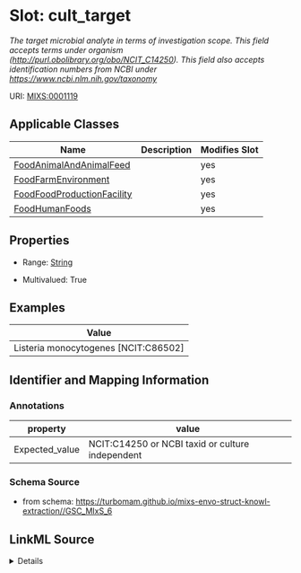 # Slot: cult_target


_The target microbial analyte in terms of investigation scope. This field accepts terms under organism (http://purl.obolibrary.org/obo/NCIT_C14250). This field also accepts identification numbers from NCBI under https://www.ncbi.nlm.nih.gov/taxonomy_



URI: [MIXS:0001119](https://w3id.org/mixs/0001119)



<!-- no inheritance hierarchy -->




## Applicable Classes

| Name | Description | Modifies Slot |
| --- | --- | --- |
[FoodAnimalAndAnimalFeed](FoodAnimalAndAnimalFeed.md) |  |  yes  |
[FoodFarmEnvironment](FoodFarmEnvironment.md) |  |  yes  |
[FoodFoodProductionFacility](FoodFoodProductionFacility.md) |  |  yes  |
[FoodHumanFoods](FoodHumanFoods.md) |  |  yes  |







## Properties

* Range: [String](String.md)

* Multivalued: True






## Examples

| Value |
| --- |
| Listeria monocytogenes [NCIT:C86502] |

## Identifier and Mapping Information





### Annotations

| property | value |
| --- | --- |
| Expected_value | NCIT:C14250 or NCBI taxid or culture independent |



### Schema Source


* from schema: https://turbomam.github.io/mixs-envo-struct-knowl-extraction//GSC_MIxS_6




## LinkML Source

<details>
```yaml
name: cult_target
annotations:
  Expected_value:
    tag: Expected_value
    value: NCIT:C14250 or NCBI taxid or culture independent
description: The target microbial analyte in terms of investigation scope. This field
  accepts terms under organism (http://purl.obolibrary.org/obo/NCIT_C14250). This
  field also accepts identification numbers from NCBI under https://www.ncbi.nlm.nih.gov/taxonomy
title: culture target microbial analyte
notes:
- culture
- microbial
- target
examples:
- value: Listeria monocytogenes [NCIT:C86502]
from_schema: https://turbomam.github.io/mixs-envo-struct-knowl-extraction//GSC_MIxS_6
rank: 1000
slot_uri: MIXS:0001119
multivalued: true
alias: cult_target
domain_of:
- FoodAnimalAndAnimalFeed
- FoodFarmEnvironment
- FoodFoodProductionFacility
- FoodHumanFoods
range: string
required: false
recommended: false

```
</details>